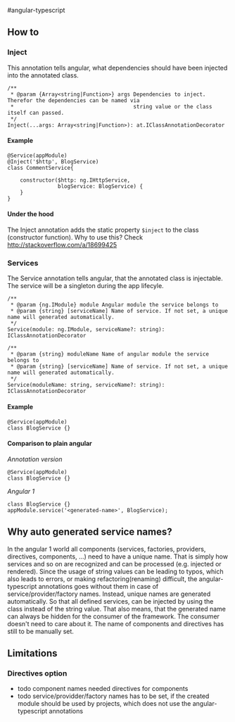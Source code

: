 #angular-typescript


## How to

### Inject
This annotation tells angular, what dependencies should have been injected into the annotated class.
```
/**
 * @param {Array<string|Function>} args Dependencies to inject. Therefor the dependencies can be named via
 *                                      string value or the class itself can passed.
 */
Inject(...args: Array<string|Function>): at.IClassAnnotationDecorator
```
#### Example
```
@Service(appModule)
@Inject('$http', BlogService)
class CommentService{

    constructor($http: ng.IHttpService,
                blogService: BlogService) {
    }
}
```
#### Under the hood
The Inject annotation adds the static property `$inject` to the class (constructor function). Why to use this? Check
http://stackoverflow.com/a/18699425


### Services
The Service annotation tells angular, that the annotated class is injectable. The service will be a singleton during the app lifecyle.
```
/**
 * @param {ng.IModule} module Angular module the service belongs to
 * @param {string} [serviceName] Name of service. If not set, a unique name will generated automatically.
 */
Service(module: ng.IModule, serviceName?: string): IClassAnnotationDecorator

/**
 * @param {string} moduleName Name of angular module the service belongs to
 * @param {string} [serviceName] Name of service. If not set, a unique name will generated automatically.
 */
Service(moduleName: string, serviceName?: string): IClassAnnotationDecorator
```
#### Example
```
@Service(appModule)
class BlogService {}
```
#### Comparison to plain angular

*Annotation version*
```
@Service(appModule)
class BlogService {}
```
*Angular 1*
```
class BlogService {}
appModule.service('<generated-name>', BlogService);
```

## Why auto generated service names?
In the angular 1 world all components (services, factories, providers, directives, components, ...) need to have a
unique name.
That is simply how services and so on are recognized and can be processed (e.g. injected or rendered).
Since the usage of string values can be leading to typos, which also leads to errors, or making refactoring(renaming)
difficult, the angular-typescript annotations goes without them in case of service/provider/factory names. Instead,
unique names are generated automatically. So that all defined services, can be injected by using the class instead of
the string value. That also means, that the generated name can always be hidden for the consumer of the framework.
 The consumer doesn't need to care about it.
The name of components and directives has still to be manually set.

## Limitations

### Directives option

- todo component names needed directives for components
- todo service/providder/factory names has to be set, if the created module should be used by projects, which does not
use the angular-typescript annotations